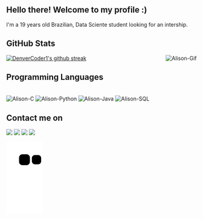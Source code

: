 ## Hello there! Welcome to my profile :)
I'm a 19 years old Brazilian, Data Sciente student looking for an intership.

##  GitHub Stats 
[![DenverCoder1's github streak](https://github-readme-streak-stats.herokuapp.com/?user=AlisonK2&theme=dark)](https://github.com/DenverCoder1/github-readme-streak-stats)
<img align="right" alt="Alison-Gif" src="https://media.giphy.com/media/K3FGljVq68OsSthG9b/giphy.gif?cid=790b7611fd8b4f33ba2c824929b9105d1a15bef16a916f6e&rid=giphy.gif&ct=g">

##  Programming Languages
<div style="display: inline_block"><br>
  <img align="center" alt="Alison-C" height="50" width="70" src="https://cdn.jsdelivr.net/gh/devicons/devicon/icons/c/c-original.svg">
  <img align="center" alt="Alison-Python" height="50" width="70" src="https://cdn.jsdelivr.net/gh/devicons/devicon/icons/python/python-original-wordmark.svg">
  <img align="center" alt="Alison-Java" height="50" width="70" src="https://cdn.jsdelivr.net/gh/devicons/devicon/icons/java/java-original-wordmark.svg">
  <img align="center" alt="Alison-SQL" height="50" width="70" src="https://cdn.jsdelivr.net/gh/devicons/devicon/icons/microsoftsqlserver/microsoftsqlserver-plain-wordmark.svg">
</div>
  
## Contact me on
<div> 
 <a href="https://wa.me/5511945318720" target="_blank"><img src="https://img.shields.io/badge/WhatsApp-25D366?style=for-the-badge&logo=whatsapp&logoColor=white" target="_blank"></a> 
  <a href="https://www.linkedin.com/in/alison-de-almeida-sales-b44b751a4/" target="_blank"><img src="https://img.shields.io/badge/-LinkedIn-%230077B5?style=for-the-badge&logo=linkedin&logoColor=white" target="_blank"></a> 
  <a href="https://www.instagram.com/alisonk8/" target="_blank"><img src="https://img.shields.io/badge/-Instagram-%23E4405F?style=for-the-badge&logo=instagram&logoColor=white" target="_blank"></a>
  <a href = "mailto:alisona.sales@hotmail.com"><img src="https://img.shields.io/badge/-Gmail-%23333?style=for-the-badge&logo=gmail&logoColor=white" target="_blank"></a>
 
  ![Snake animation](https://github.com/AlisonK2/AlisonK2/blob/output/github-contribution-grid-snake.svg)
</div>

